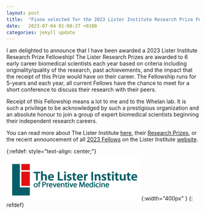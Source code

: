 ```yaml
---
layout: post
title:  "Fiona selected for the 2023 Lister Institute Research Prize Fellowship"
date:   2023-07-04 01:08:27 +0100
categories: jekyll update
---
```


I am delighted to announce that I have been awarded a 2023 Lister Institute Research Prize Fellowship! The Lister Research Prizes are awarded to 6 early career biomedical scientists each year based on criteria including originality/quality of the research, past achievements, and the impact that the receipt of this Prize would have on their career. The Fellowship runs for 5-years and each year, all current Fellows have the chance to meet for a short conference to discuss their research with their peers.

Receipt of this Fellowship means a lot to me and to the Whelan lab. It is such a privilege to be acknowledged by such a prestigious organization and an absolute honour to join a group of expert biomedical scientists beginning their independent research careers.

You can read more about The Lister Institute [here][here], their [Research Prizes][rp], or the recent announcement of all [2023 Fellows][fl] on the Lister Institute [website][here].

{:refdef: style="text-align: center;"}
![image](/assets/images/funders/lister.png){:width="400px" }
{: refdef}

[here]: https://lister-institute.org.uk/
[rp]: https://lister-institute.org.uk/how-to-apply/
[fl]: https://lister-institute.org.uk/announcing-our-2023-lister-fellows/
